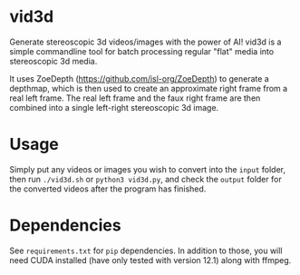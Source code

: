 # vid3d
Generate stereoscopic 3d videos/images with the power of AI!
vid3d is a simple commandline tool for batch processing regular "flat" media into stereoscopic 3d media.

It uses ZoeDepth (https://github.com/isl-org/ZoeDepth) to generate a depthmap, which is then used
to create an approximate right frame from a real left frame. The real left frame and the faux right frame are then combined 
into a single left-right stereoscopic 3d image.

# Usage
Simply put any videos or images you wish to convert into the `input` folder, then run `./vid3d.sh` or `python3 vid3d.py`, and
check the `output` folder for the converted videos after the program has finished.


# Dependencies
See `requirements.txt` for `pip` dependencies. In addition to those, you will need CUDA installed (have only tested with version 12.1) along with ffmpeg.
